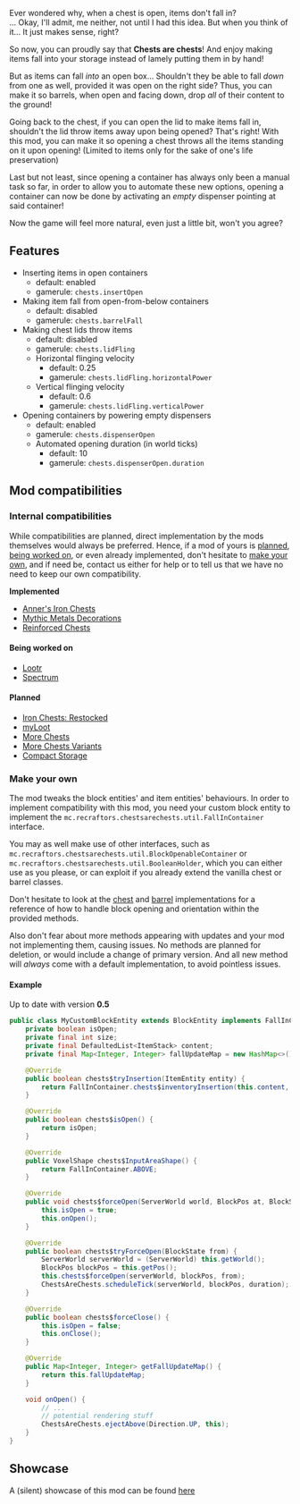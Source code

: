 Ever wondered why, when a chest is open, items don't fall in?<br>
... Okay, I'll admit, me neither, not until I had this idea. But when you think of it...
It just makes sense, right?

So now, you can proudly say that **Chests are chests**! And enjoy making items fall into your storage
instead of lamely putting them in by hand!

But as items can fall *into* an open box... Shouldn't they be able to fall *down* from one as well,
provided it was open on the right side?
Thus, you can make it so barrels, when open and facing down, drop *all* of their content to the ground!

Going back to the chest, if you can open the lid to make items fall in, shouldn't the lid throw items away
upon being opened?
That's right! With this mod, you can make it so opening a chest throws all the items standing on it upon opening!
(Limited to items only for the sake of one's life preservation)

Last but not least, since opening a container has always only been a manual task so far,
in order to allow you to automate these new options, opening a container can now be done
by activating an *empty* dispenser pointing at said container!

Now the game will feel more natural, even just a little bit, won't you agree?

## Features

* Inserting items in open containers
  * default: enabled
  * gamerule: `chests.insertOpen`
* Making item fall from open-from-below containers
  * default: disabled
  * gamerule: `chests.barrelFall`
* Making chest lids throw items
  * default: disabled
  * gamerule: `chests.lidFling`
  * Horizontal flinging velocity
    * default: 0.25
    * gamerule: `chests.lidFling.horizontalPower`
  * Vertical flinging velocity
    * default: 0.6
    * gamerule: `chests.lidFling.verticalPower`
* Opening containers by powering empty dispensers
  * default: enabled
  * gamerule: `chests.dispenserOpen`
  * Automated opening duration (in world ticks)
    * default: 10
    * gamerule: `chests.dispenserOpen.duration`

## Mod compatibilities

### Internal compatibilities
While compatibilities are planned, direct implementation by the mods themselves would always be preferred.
Hence, if a mod of yours is [planned](#planned), [being worked on](#being-worked-on), or even already implemented,
don't hesitate to [make your own](#make-your-own), and if need be, contact us either for help or to tell us
that we have no need to keep our own compatibility.

**Implemented**
* [Anner's Iron Chests](https://modrinth.com/mod/cyberanner-ironchest)
* [Mythic Metals Decorations](https://modrinth.com/mod/mythicmetals-decorations)
* [Reinforced Chests](https://modrinth.com/mod/reinforced-chests)

#### Being worked on
* [Lootr](https://modrinth.com/mod/lootr)
* [Spectrum](https://modrinth.com/mod/spectrum)

#### Planned
* [Iron Chests: Restocked](https://modrinth.com/mod/ironchests)
* [myLoot](https://modrinth.com/mod/myloot)
* [More Chests](https://modrinth.com/mod/more-chests)
* [More Chests Variants](https://modrinth.com/mod/more-chest-variants-lieonlion)
* [Compact Storage](https://modrinth.com/mod/compact_storage)

### Make your own

The mod tweaks the block entities' and item entities' behaviours.
In order to implement compatibility with this mod, you need your custom block entity to implement
the `mc.recraftors.chestsarechests.util.FallInContainer` interface.

You may as well make use of other interfaces, such as `mc.recraftors.chestsarechests.util.BlockOpenableContainer`
or `mc.recraftors.chestsarechests.util.BooleanHolder`, which you can either use as you please, or can exploit
if you already extend the vanilla chest or barrel classes.

Don't hesitate to look at the
[chest](./common/src/main/java/mc/recraftors/chestsarechests/mixin/block_entities/ChestBlockEntityMixin.java)
and [barrel](./common/src/main/java/mc/recraftors/chestsarechests/mixin/block_entities/BarrelBlockEntityMixin.java)
implementations for a reference of how to handle block opening and orientation within the provided methods.

Also don't fear about more methods appearing with updates and your mod not implementing them, causing issues.
No methods are planned for deletion, or would include a change of primary version. And all new method
will _always_ come with a default implementation, to avoid pointless issues.

#### Example
Up to date with version **0.5**

```java
public class MyCustomBlockEntity extends BlockEntity implements FallInContainer {
    private boolean isOpen;
    private final int size;
    private final DefaultedList<ItemStack> content;
    private final Map<Integer, Integer> fallUpdateMap = new HashMap<>();

    @Override
    public boolean chests$tryInsertion(ItemEntity entity) {
        return FallInContainer.chests$inventoryInsertion(this.content, entity, this::setStack);
    }

    @Override
    public boolean chests$isOpen() {
        return isOpen;
    }

    @Override
    public VoxelShape chests$InputAreaShape() {
        return FallInContainer.ABOVE;
    }

    @Override
    public void chests$forceOpen(ServerWorld world, BlockPos at, BlockState from) {
        this.isOpen = true;
        this.onOpen();
    }

    @Override
    public boolean chests$tryForceOpen(BlockState from) {
        ServerWorld serverWorld = (ServerWorld) this.getWorld();
        BlockPos blockPos = this.getPos();
        this.chests$forceOpen(serverWorld, blockPos, from);
        ChestsAreChests.scheduleTick(serverWorld, blockPos, duration);
    }

    @Override
    public boolean chests$forceClose() {
        this.isOpen = false;
        this.onClose();
    }

    @Override
    public Map<Integer, Integer> getFallUpdateMap() {
        return this.fallUpdateMap;
    }

    void onOpen() {
        // ...
        // potential rendering stuff
        ChestsAreChests.ejectAbove(Direction.UP, this);
    }
}

```

## Showcase

A (silent) showcase of this mod can be found [here](https://youtu.be/YYWvP2HPn34)